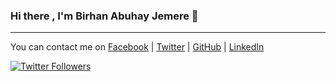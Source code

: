 ### Hi there , I'm Birhan Abuhay Jemere 👋

        
<!--
**Bura-Abuh/Bura-Abuh** is a ✨ _special_ ✨ repository because its `README.md` (this file) appears on your GitHub profile.

Here are some ideas to get you started:

- 🔭 I’m currently working at Debre Tabor University as Machine Learning Instractor and AI research Team!.
- 🌱 I’m currently learning ALX Software Engineer and Microverse FullStack Developer!
- 👯 I’m looking to collaborate on Data Science Project
- 🤔 I’m looking for help with ...
- 💬 Ask me about ...
- 📫 How to reach me: ...
- 😄 Pronouns: Bura
- ⚡ Fun fact: Coding Business problem!
-->
<hr>
You can contact me on <a href="https://www.facebook.com/profile.php?id=100031975305010/" target="_blank">Facebook</a>  | <a href="https://twitter.com/AbuhayJemere" target="_blank">Twitter</a> | <a href="https://github.com/Bura-Abuh/" target="_blank">GitHub</a> | <a href="https://www.linkedin.com/in/birhan-abuhay-jemere-a30b441a3/" target="_blank">LinkedIn</a>

[![Twitter Followers](https://img.shields.io/twitter/follow/TwitterHandle?style=social)](href="https://twitter.com/AbuhayJemere)
